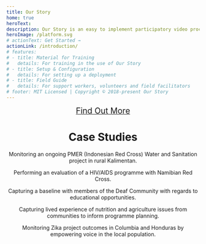 ```yaml
---
title: Our Story
home: true
heroText: 
description: Our Story is an easy to implement participatory video process that empowers community voice to support your organisation in capturing rich, meaninful video stories from communities.
heroImage: /platform.svg
# actionText: Get Started →
actionLink: /introduction/
# features:
# - title: Material for Training
#   details: For training in the use of Our Story
# - title: Setup & Configuration
#   details: For setting up a deployment
# - title: Field Guide
#   details: For support workers, volunteers and field facilitators
# footer: MIT Licensed | Copyright © 2018-present Our Story
---
```



<div style="text-align:center">

<a href="/guide/"><el-button type="danger" style="font-size:150%;margin-bottom:1.2em;" plain>Find Out More <i class="el-icon-right"></i></el-button></a>
<!-- <img src="/imgs/titan.svg" style="width:80%;margin-bottom:2em;" /> -->

<YouTube id="howitworks" />

# Case Studies

<el-row :gutter="12">

<CaseStudy title="Monitoring" date="July 2017" place="Berau, Indonesia" img="/imgs/indonesia.jpg">

Monitoring an ongoing PMER (Indonesian Red Cross) Water and Sanitation project in rural Kalimentan.

</CaseStudy>

<CaseStudy title="Evaluation" date="June 2018" place="Grootfontein, Namibia" img="/imgs/namibia.jpg">

Performing an evaluation of a HIV/AIDS programme with Namibian Red Cross.

</CaseStudy>

<CaseStudy title="Baseline" date="August 2018" place="Cario, Egypt" img="/imgs/egypt.jpg">

Capturing a baseline with members of the Deaf Community with regards to educational opportunities.

</CaseStudy>

<CaseStudy title="Community Ideation" date="April 2019" place="Bangladesh" img="/imgs/bangladesh.jpg">

Capturing lived experience of nutrition and agriculture issues from communities to inform programme planning.

</CaseStudy>

<CaseStudy title="Monitoring" date="February 2019" place="Columbia &amp; Honduras" img="/imgs/honduras.jpg">

Monitoring Zika project outcomes in Columbia and Honduras by empowering voice in the local population.

</CaseStudy>

</el-row>

</div>

